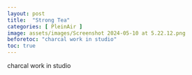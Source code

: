 ```yaml
---
layout: post
title:  "Strong Tea"
categories: [ PleinAir ]
image: assets/images/Screenshot 2024-05-10 at 5.22.12.png
beforetoc: "charcal work in studio"
toc: true
---
```


charcal work in studio